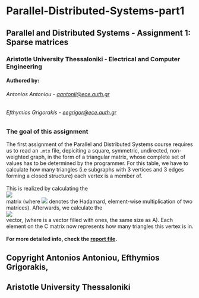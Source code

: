 # Parallel-Distributed-Systems-part1

## Parallel and Distributed Systems - Assignment 1: Sparse matrices
### Aristotle University Thessaloniki - Electrical and Computer Engineering
#### Authored by:
###### Antonios Antoniou - aantonii@ece.auth.gr
###### Efthymios Grigorakis - eegrigor@ece.auth.gr

### The goal of this assignment
The first assignment of the Parallel and Distributed Systems course requires us to read an `.mtx` file, depiciting a square, symmetric, undirected, non-weighted graph, in the form of a triangular matrix, whose complete set of values has to be determined by the programmer. For this table, we have to calculate how many triangles (i.e subgraphs with 3 vertices and 3 edges forming a closed structure) each vertex is a member of.
\
\
This is realized by calculating the
\
<img src="https://render.githubusercontent.com/render/math?math=H = A \bigodot A^{2}">
\
matrix (where <img src="https://render.githubusercontent.com/render/math?math=\bigodot"> denotes the Hadamard, element-wise multiplication of two matrices). Afterwards, we calculate the
\
<img src="https://render.githubusercontent.com/render/math?math=C = (H \cdot e) / 2">
\
vector, (where is a vector filled with ones, the same size as A). Each element on the C matrix now represents how many triangles this vertex is in.
\
\
**For more detailed info, check the [report file](report.pdf).**

## Copyright Antonios Antoniou, Efthymios Grigorakis,
## Aristotle University Thessaloniki

